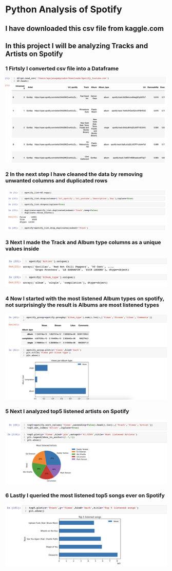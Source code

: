 # Python Analysis of Spotify
## I have downloaded this csv file from kaggle.com
## In this project I will be analyzing Tracks and Artists on Spotify

### 1 Firtsly I converted csv file into a Dataframe
![](https://github.com/agajan1197/Python-Analysis-of-Spotify-/blob/1805dd5881da85be99f23ab23145f0f20858b966/Screenshot%202566-04-09%20at%2014.22.09.png)
### 2 In the next step I have cleaned the data by removing unwanted columns and duplicated rows
![](https://github.com/agajan1197/Python-Analysis-of-Spotify-/blob/1805dd5881da85be99f23ab23145f0f20858b966/Screenshot%202566-04-09%20at%2014.23.21.png)
### 3 Next I made the Track and Album type columns as a unique values inside
![](https://github.com/agajan1197/Python-Analysis-of-Spotify-/blob/1805dd5881da85be99f23ab23145f0f20858b966/Screenshot%202566-04-09%20at%2014.25.05.png)
### 4 Now I started with the most listened Album types on spotify, not surprisingly the result is Albums are most listened types
![](https://github.com/agajan1197/Python-Analysis-of-Spotify-/blob/1805dd5881da85be99f23ab23145f0f20858b966/Screenshot%202566-04-09%20at%2014.25.29.png)
### 5 Next I analyzed top5 listened artists on Spotify
![](https://github.com/agajan1197/Python-Analysis-of-Spotify-/blob/1805dd5881da85be99f23ab23145f0f20858b966/Screenshot%202566-04-09%20at%2014.26.20.png)
### 6 Lastly I queried the most listened top5 songs ever on Spotify
![](https://github.com/agajan1197/Python-Analysis-of-Spotify-/blob/1805dd5881da85be99f23ab23145f0f20858b966/Screenshot%202566-04-09%20at%2014.26.27.png)
